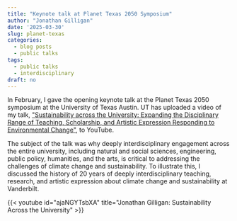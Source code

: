 ```yaml
---
title: "Keynote talk at Planet Texas 2050 Symposium"
author: "Jonathan Gilligan"
date: '2025-03-30'
slug: planet-texas
categories:
  - blog posts
  - public talks
tags: 
  - public talks
  - interdisciplinary
draft: no
---
```

In February, I gave the opening keynote talk at the Planet Texas 2050
symposium at the University of Texas Austin. 
UT has uploaded 
a video of my talk,
["Sustainability across the University: Expanding the Disciplinary
Range of Teaching, Scholarship, and Artistic Expression Responding to
Environmental Change"](https://www.youtube.com/watch?v=ajaNGYTsbXA),
to YouTube.

<!--more-->

The subject of the talk
was why deeply interdisciplinary engagement across the entire university,
including natural and social sciences, engineering, public policy, 
humanities, and the arts, is critical to addressing the challenges of
climate change and sustainability. To illustrate this, I discussed the
history of 20 years of deeply interdisciplinary teaching, research, and
artistic expression about climate change and sustainability at
Vanderbilt.

{{< youtube id="ajaNGYTsbXA" title="Jonathan Gilligan: Sustainability Across the University" >}}
